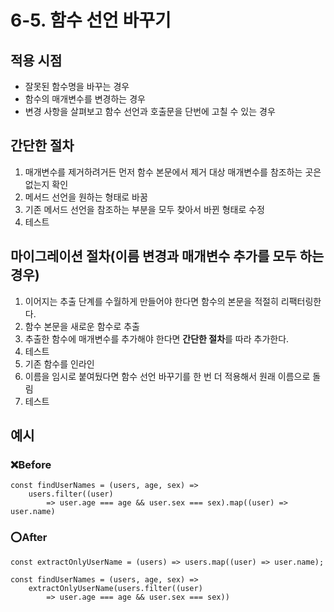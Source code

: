 # 6-5. 함수 선언 바꾸기



## 적용 시점

- 잘못된 함수명을 바꾸는 경우
- 함수의 매개변수를 변경하는 경우
- 변경 사항을 살펴보고 함수 선언과 호출문을 단번에 고칠 수 있는 경우



## 간단한 절차

1. 매개변수를 제거하려거든 먼저 함수 본문에서 제거 대상 매개변수를 참조하는 곳은 없는지 확인
2. 메서드 선언을 원하는 형태로 바꿈
3. 기존 메서드 선언을 참조하는 부분을 모두 찾아서 바뀐 형태로 수정
4. 테스트



## 마이그레이션 절차(이름 변경과 매개변수 추가를 모두 하는 경우)

1. 이어지는 추출 단계를 수월하게 만들어야 한다면 함수의 본문을 적절히 리팩터링한다.
2. 함수 본문을 새로운 함수로 추출
3. 추출한 함수에 매개변수를 추가해야 한다면 **간단한 절차**를 따라 추가한다.
4. 테스트
5. 기존 함수를 인라인
6. 이름을 임시로 붙여뒀다면 함수 선언 바꾸기를 한 번 더 적용해서 원래 이름으로 돌림
7. 테스트



## 예시

### ❌Before

```tsx
const findUserNames = (users, age, sex) => 
	users.filter((user) 
		=> user.age === age && user.sex === sex).map((user) => user.name)
```

### ⭕After

```tsx
const extractOnlyUserName = (users) => users.map((user) => user.name);

const findUserNames = (users, age, sex) => 
	extractOnlyUserName(users.filter((user) 
		=> user.age === age && user.sex === sex))
```